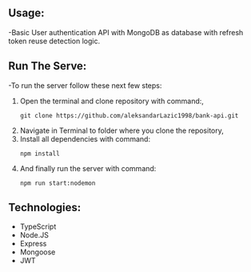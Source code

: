 ## Usage:

-Basic User authentication API with MongoDB as database with refresh token reuse detection logic.

## Run The Serve:

-To run the server follow these next few steps:

1.  Open the terminal and clone repository with command:,
    ```
    git clone https://github.com/aleksandarLazic1998/bank-api.git
    ```
2.  Navigate in Terminal to folder where you clone the repository,
3.  Install all dependencies with command:
    ```
    npm install
    ```
4.  And finally run the server with command:
    ```
    npm run start:nodemon
    ```

## Technologies:

- TypeScript
- Node.JS
- Express
- Mongoose
- JWT
